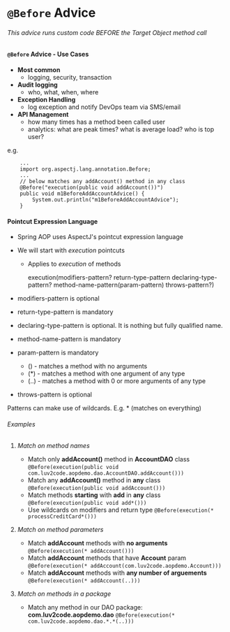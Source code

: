 # `@Before` Advice

###### This advice runs custom code BEFORE the Target Object method call

#### `@Before` Advice - Use Cases
* **Most common**
    * logging, security, transaction
* **Audit logging**
    * who, what, when, where
* **Exception Handling**
    * log exception and notify DevOps team via SMS/email
* **API Management**
    * how many times has a method been called user
    * analytics: what are peak times? what is average load? who is top user?
    
e.g.

~~~
	...
	import org.aspectj.lang.annotation.Before;
	...
	// below matches any addAccount() method in any class
	@Before("execution(public void addAccount())")
	public void m1BeforeAddAccountAdvice() {
		System.out.println("m1BeforeAddAccountAdvice");
	}
~~~

#### Pointcut Expression Language
* Spring AOP uses AspectJ's pointcut expression language

* We will start with *execution* pointcuts
    * Applies to *execution* of methods

		execution(modifiers-pattern? return-type-pattern declaring-type-pattern? method-name-pattern(param-pattern) throws-pattern?)

* modifiers-pattern is optional
* return-type-pattern is mandatory
* declaring-type-pattern is optional. It is nothing but fully qualified name.
* method-name-pattern is mandatory
* param-pattern is mandatory
    * () - matches a method with no arguments
    * (*) - matches a method with one argument of any type
    * (..) - matches a method with 0 or more arguments of any type
* throws-pattern is optional

Patterns can make use of wildcards. E.g. * (matches on everything)

###### Examples
1. *Match on method names*
    * Match only **addAccount()**  method in **AccountDAO** class
    `@Before(execution(public void com.luv2code.aopdemo.dao.AccountDAO.addAccount()))`
    * Match any **addAccount()** method in **any** class
    `@Before(execution(public void addAccount()))`
    * Match methods **starting** with **add** in **any** class
    `@Before(execution(public void add*()))`
    * Use wildcards on modifiers and return type
    `@Before(execution(* processCreditCard*()))`

2. *Match on method parameters*
    * Match **addAccount** methods with **no arguments**
    `@Before(execution(* addAccount()))`
    * Match **addAccount** methods that have **Account** param
    `@Before(execution(* addAccount(com.luv2code.aopdemo.Account)))`
    * Match **addAccount** methods with **any number of arguements**
    `@Before(execution(* addAccount(..)))`
    
3. *Match on methods in a package*
    * Match any method in our DAO package: **com.luv2code.aopdemo.dao**
    `@Before(execution(* com.luv2code.aopdemo.dao.*.*(..)))`
